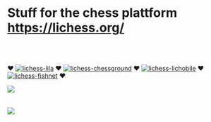# Stuff for the chess plattform https://lichess.org/
<br><br>
<p align="center">

♥ [![lichess-lila](https://img.shields.io/badge/ornicar%20-%20lila-EDEBE9.svg?style=popout&logoColor=EDEBE9&labelColor=161512&logo=lichess)](https://github.com/ornicar/lila)
♥ [![lichess-chessground](https://img.shields.io/badge/veloce%20-%20chessground-629924.svg?style=popout&logoColor=EDEBE9&labelColor=161512&logo=lichess)](https://github.com/ornicar/chessground)
♥ [![lichess-lichobile](https://img.shields.io/badge/ornicar%20-%20lichobile-F0D9B5.svg?style=popout&logoColor=EDEBE9&labelColor=161512&logo=lichess)](https://github.com/veloce/lichobile)
♥ [![lichess-fishnet](https://img.shields.io/badge/niklasf%20-%20fishnet-B58863.svg?style=popout&logoColor=EDEBE9&labelColor=161512&logo=lichess)](https://github.com/niklasf/fishnet) ♥

<a href="https://github.com/MyCodeIsntWorking/Lichess.org/tree/main/Stylus"><image src="https://raw.githubusercontent.com/MyCodeIsntWorking/Lichess.org/main/Stylus/stylus.png"></a><br><br><br>
<a href="https://github.com/MyCodeIsntWorking/Lichess.org/tree/main/Rainmeter"><image src="https://raw.githubusercontent.com/MyCodeIsntWorking/Lichess.org/main/Rainmeter/rainmeter.png"></a><br><br>
</p>
